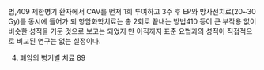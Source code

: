 법,409 제한병기 환자에서 CAV를 먼저 1회 투여하고 3주 후 EP와 방사선치료(20~30 Gy)를 동시에 들어가 되 항암화학치료는 총 2회로 끝내는 방법410 등이 큰 부작용 없이 비슷한 성적을 거둔 것으로 보고는 되었지 만 아직까지 표준 요법과의 성적이 직접적으로 비교된 연구는 없는 실정이다.

4. 폐암의 병기별 치료 <PAGE>89